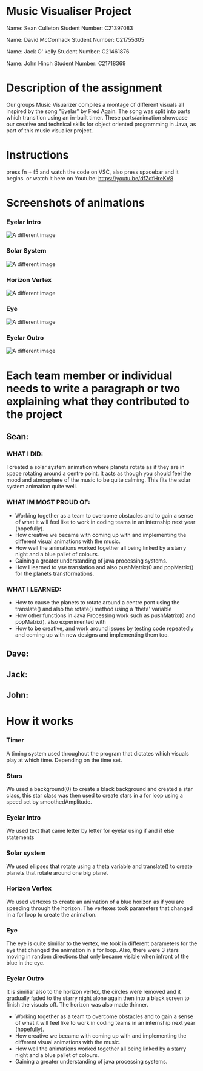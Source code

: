 # Music Visualiser Project

Name: Sean Culleton
Student Number: C21397083

Name: David McCormack
Student Number: C21755305

Name: Jack O' kelly
Student Number: C21461876

Name: John Hinch
Student Number: C21718369

# Description of the assignment
Our groups Music Visualizer compiles a montage of different visuals all inspired by the song "Eyelar" by Fred Again. The song was split into parts which transition using an in-built timer. These parts/animation showcase our creative and technical skills for object oriented programming in Java, as part of this music visualier project.

# Instructions
press fn + f5 and watch the code on VSC, also press spacebar and it begins.
or watch it here on Youtube: https://youtu.be/dfZdfHreKV8

# Screenshots of animations
### Eyelar Intro
![A different image](https://oopassignment.files.wordpress.com/2023/05/eyelar-1.jpeg?w=1024)

### Solar System
![A different image](https://oopassignment.files.wordpress.com/2023/05/solar.jpeg?w=1024)

### Horizon Vertex
![A different image](https://oopassignment.files.wordpress.com/2023/05/vertex.jpeg?w=1024)

### Eye
![A different image](https://oopassignment.files.wordpress.com/2023/05/eye.jpeg?w=1024)

### Eyelar Outro
![A different image](https://oopassignment.files.wordpress.com/2023/05/outro.jpeg?w=1024)

# Each team member or individual needs to write a paragraph or two explaining what they contributed to the project
## Sean:
### WHAT I DID:
I created a solar system animation where planets rotate as if they are in space rotating around a centre point. It acts as though you should feel the mood and atmosphere of the music to be quite calming. This fits the solar system animation quite well.
### WHAT IM MOST PROUD OF:
- Working together as a team to overcome obstacles and to gain a sense of what it will feel like to work in coding teams in an internship next year (hopefully).
- How creative we became with coming up with and implementing the different visual animations with the music.
- How well the animations worked together all being linked by a starry night and a blue pallet of colours.
- Gaining a greater understanding of java processing systems.
- How I learned to yse translation and also pushMatrix(0 and popMatrix() for the planets transformations.
### WHAT I LEARNED:
- How to cause the planets to rotate around a centre pont using the translate() and also the rotate() method using a 'theta' variable 
- How other functions in Java Processing work such as pushMatrix(0 and popMatrix(), also experimented with 
- How to be creative, and work around issues by testing code repeatedly and coming up with new designs and implementing them too.

## Dave:

## Jack:

## John:


# How it works
### Timer
A timing system used throughout the program that dictates which visuals play at which time. Depending on the time set.

### Stars
We used a background(0) to create a black background and created a star class, this star class was then used to create stars in a for loop using a speed set by smoothedAmplitude.

### Eyelar intro
We used text that came letter by letter for eyelar using if and if else statements

### Solar system
We used ellipses that rotate using a theta variable and translate() to create planets that rotate around one big planet

### Horizon Vertex
We used vertexes to create an animation of a blue horizon as if you are speeding through the horizon. The vertexes took parameters that changed in a for loop to create the animation.

### Eye
The eye is quite similiar to the vertex, we took in different parameters for the eye that changed the animation in a for loop. Also, there were 3 stars moving in random directions that only became visible when infront of the blue in the eye.

### Eyelar Outro
It is similiar also to the horizon vertex, the circles were removed and it gradually faded to the starry night alone again then into a black screen to finish the visuals off. The horizon was also made thinner.

- Working together as a team to overcome obstacles and to gain a sense of what it will feel like to work in coding teams in an internship next year (hopefully).
- How creative we became with coming up with and implementing the different visual animations with the music.
- How well the animations worked together all being linked by a starry night and a blue pallet of colours.
- Gaining a greater understanding of java processing systems.
